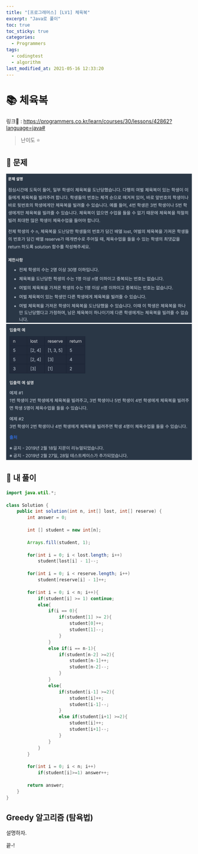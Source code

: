 ```yaml
---
title: "[프로그래머스] [LV1] 체육복"
excerpt: "Java로 풀이"
toc: true
toc_sticky: true
categories:
  - Programmers
tags:
  - codingtest
  - algorithm
last_modified_at: 2021-05-16 12:33:20
---
```


# 📚 체육복
  
링크📎 : <https://programmers.co.kr/learn/courses/30/lessons/42862?language=java#>  

>난이도 ⭐️
  
## 📖 문제  
  
![이미지](/assets/images/Programmers/Lv1/20-1.png)
![이미지](/assets/images/Programmers/Lv1/20-2.png)
  
## 📝 내 풀이  
  
```java  
import java.util.*;

class Solution {
    public int solution(int n, int[] lost, int[] reserve) {
        int answer = 0;
        
        int [] student = new int[n];
        
        Arrays.fill(student, 1);
        
        for(int i = 0; i < lost.length; i++)
            student[lost[i] - 1]--;    
        
        for(int i = 0; i < reserve.length; i++)
            student[reserve[i] - 1]++;
        
        for(int i = 0; i < n; i++){
            if(student[i] >= 1) continue;
            else{
                if(i == 0){
                    if(student[1] >= 2){
                        student[0]++;
                        student[1]--;
                    }
                }
                else if(i == n-1){
                    if(student[n-2] >=2){
                        student[n-1]++;
                        student[n-2]--;
                    }
                }
                else{
                    if(student[i-1] >=2){
                        student[i]++;
                        student[i-1]--;
                    }
                    else if(student[i+1] >=2){
                        student[i]++;
                        student[i+1]--;
                    }
                }
            }
        }
        
        for(int i = 0; i < n; i++)
            if(student[i]>=1) answer++;
        
        return answer;
    }
}
```
## Greedy 알고리즘 (탐욕법)
설명하자.


끝-!